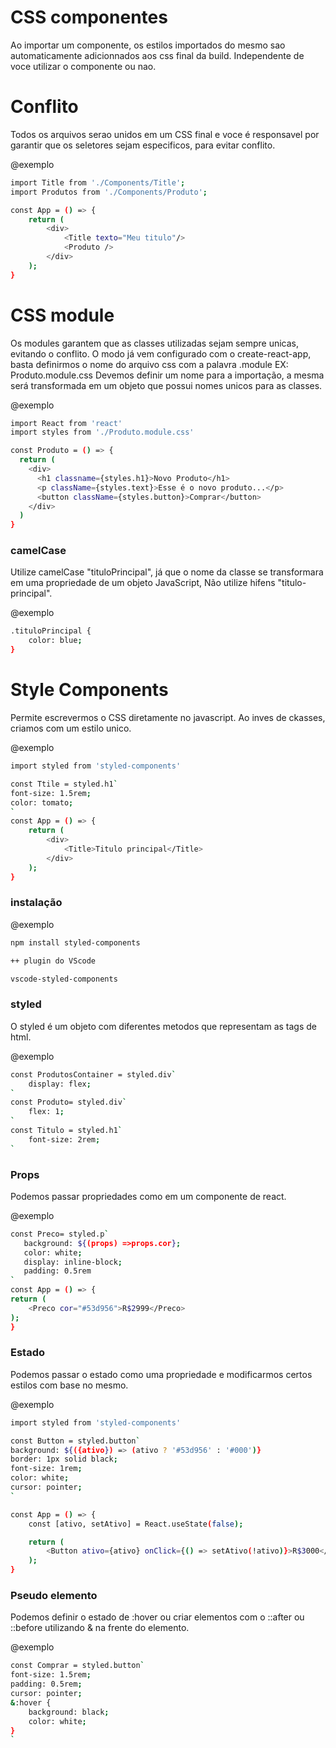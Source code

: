 # CSS componentes #

Ao importar um componente, os estilos importados do mesmo sao automaticamente adicionnados aos css final da build. Independente de voce utilizar o componente ou nao. 

# Conflito #

Todos os arquivos serao unidos em um CSS final e voce é responsavel por garantir que os seletores sejam especificos, para evitar conflito.

@exemplo
```bash
import Title from './Components/Title';
import Produtos from './Components/Produto';

const App = () => {
    return (
        <div>
            <Title texto="Meu titulo"/>
            <Produto />
        </div>
    );
}
```

# CSS module #

Os modules garantem que as classes utilizadas sejam sempre unicas, evitando o conflito. O modo já vem configurado com o create-react-app, basta definirmos o nome do arquivo css com a palavra .module EX: Produto.module.css Devemos definir um nome para a importação, a mesma será transformada em um objeto que possui nomes unicos para as classes.

@exemplo
```bash
import React from 'react'
import styles from './Produto.module.css'

const Produto = () => {
  return (
    <div>
      <h1 classname={styles.h1}>Novo Produto</h1>
      <p className={styles.text}>Esse é o novo produto...</p>
      <button className={styles.button}>Comprar</button>
    </div>
  )
}
```
### camelCase ###

Utilize camelCase "tituloPrincipal", já que o nome da classe se transformara em uma propriedade de um objeto JavaScript, Não utilize hifens "titulo-principal".

@exemplo
```bash
.tituloPrincipal {
    color: blue;
}
```
# Style Components #

Permite escrevermos o CSS diretamente no javascript. Ao inves de ckasses, criamos com um estilo unico.

@exemplo
```bash
import styled from 'styled-components'

const Ttile = styled.h1`
font-size: 1.5rem;
color: tomato;
`
const App = () => {
    return (
        <div>
            <Title>Titulo principal</Title>
        </div>
    );
}
```
### instalação ###

@exemplo
```bash
npm install styled-components

++ plugin do VScode

vscode-styled-components
```
### styled ###
O styled é um objeto com diferentes metodos que representam as tags de html.

@exemplo
```bash
const ProdutosContainer = styled.div`
    display: flex;
`
const Produto= styled.div`
    flex: 1;
`
const Titulo = styled.h1`
    font-size: 2rem;
`
```
### Props ###

Podemos passar propriedades  como em um componente de react.

@exemplo
```bash
const Preco= styled.p`
   background: ${(props) =>props.cor};
   color: white;
   display: inline-block;
   padding: 0.5rem
`
const App = () => {
return (
    <Preco cor="#53d956">R$2999</Preco>
);
}
```
### Estado ###
Podemos passar o estado como uma propriedade e modificarmos certos estilos com base no mesmo.

@exemplo
```bash
import styled from 'styled-components'

const Button = styled.button`
background: ${({ativo}) => (ativo ? '#53d956' : '#000')}
border: 1px solid black;
font-size: 1rem;
color: white;
cursor: pointer;
`

const App = () => {
    const [ativo, setAtivo] = React.useState(false);

    return (
        <Button ativo={ativo} onClick={() => setAtivo(!ativo)}>R$3000</Button>
    );
}
```

### Pseudo elemento ###
Podemos definir o estado de :hover ou criar elementos com o ::after ou ::before utilizando & na frente do elemento.

@exemplo
```bash
const Comprar = styled.button`
font-size: 1.5rem;
padding: 0.5rem;
cursor: pointer;
&:hover {
    background: black;
    color: white;
}
`
```

